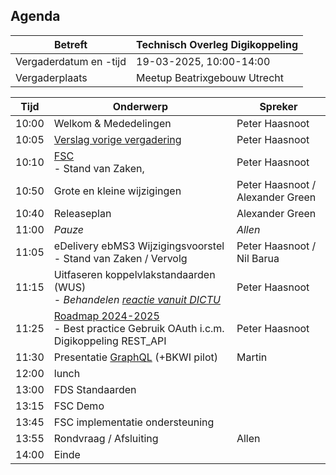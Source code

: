 ## Agenda 

| Betreft                | Technisch Overleg Digikoppeling |
| ---------------------- | ------------------------------- |
| Vergaderdatum en -tijd | 19-03-2025, 10:00-14:00         |
| Vergaderplaats         | Meetup Beatrixgebouw Utrecht |                         |

| Tijd | Onderwerp |Spreker|
| --- | --- | --- |  
| 10:00| Welkom & Mededelingen        |    Peter Haasnoot |
| 10:05| [Verslag vorige vergadering](https://github.com/Logius-standaarden/Overleg/blob/main/Digikoppeling/2024-12-10/2024-09-19%20%20Verslag%20TO%20Digikoppeling%20v1.0..pdf)       |    Peter Haasnoot |
| 10:10 | [FSC](fsc-standaard.nl) <BR>- Stand van Zaken,  | Peter Haasnoot | 
| 10:50| Grote en kleine wijzigingen | Peter Haasnoot / Alexander Green | 
| 10:40| Releaseplan      |    Alexander Green |
| 11:00 | _Pauze_ | _Allen_ |
| 11:05  | eDelivery ebMS3 Wijzigingsvoorstel - Stand van Zaken / Vervolg | Peter Haasnoot / Nil Barua| 
| 11:15  | Uitfaseren koppelvlakstandaarden (WUS)<BR> - _Behandelen [reactie vanuit DICTU](#reactie-dictu)_| Peter Haasnoot |
| 11:25 | [Roadmap 2024-2025](https://github.com/Logius-standaarden/Digikoppeling-Algemeen/blob/roadmap_2024-2026/Digikoppeling_Roadmap_2024_2025.md#tijdlijn-roadmap-digikoppeling-standaarden) <BR>- Best practice Gebruik OAuth i.c.m. Digikoppeling REST_API|Peter Haasnoot|
| 11:30 | Presentatie [GraphQL](https://graphql.org/) (+BKWI pilot)  | Martin | 
|12:00 | lunch
|13:00| FDS Standaarden
|13:15 | FSC Demo |
|13:45 | FSC implementatie ondersteuning | 
|13:55  | Rondvraag / Afsluiting | Allen | 
|14:00 | Einde |
